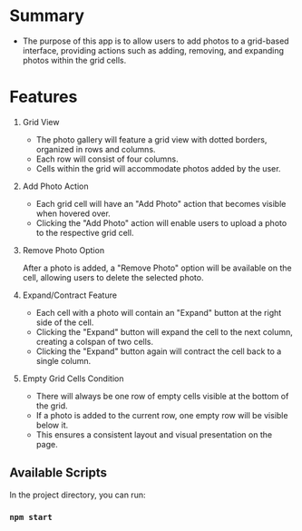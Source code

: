 # Summary

- The purpose of this app is to allow users to add photos to a grid-based interface, providing actions such as adding, removing, and expanding photos within the grid cells.

# Features

1. Grid View

	- The photo gallery will feature a grid view with dotted borders, organized in rows and columns.
	- Each row will consist of four columns.
	- Cells within the grid will accommodate photos added by the user.

2. Add Photo Action

	- Each grid cell will have an "Add Photo" action that becomes visible when hovered over.
	- Clicking the "Add Photo" action will enable users to upload a photo to the respective grid cell.

3. Remove Photo Option

	After a photo is added, a "Remove Photo" option will be available on the cell, allowing users to delete the selected photo.

4. Expand/Contract Feature

	- Each cell with a photo will contain an "Expand" button at the right side of the cell.
	- Clicking the "Expand" button will expand the cell to the next column, creating a colspan of two cells.
	- Clicking the "Expand" button again will contract the cell back to a single column.

5. Empty Grid Cells Condition

	- There will always be one row of empty cells visible at the bottom of the grid.
	- If a photo is added to the current row, one empty row will be visible below it.
	- This ensures a consistent layout and visual presentation on the page.


## Available Scripts

In the project directory, you can run:

### `npm start`